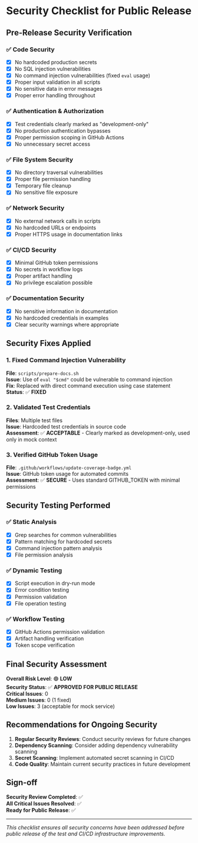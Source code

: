 # Security Checklist for Public Release

## Pre-Release Security Verification

### ✅ **Code Security**
- [x] No hardcoded production secrets
- [x] No SQL injection vulnerabilities
- [x] No command injection vulnerabilities (fixed `eval` usage)
- [x] Proper input validation in all scripts
- [x] No sensitive data in error messages
- [x] Proper error handling throughout

### ✅ **Authentication & Authorization**
- [x] Test credentials clearly marked as "development-only"
- [x] No production authentication bypasses
- [x] Proper permission scoping in GitHub Actions
- [x] No unnecessary secret access

### ✅ **File System Security**
- [x] No directory traversal vulnerabilities
- [x] Proper file permission handling
- [x] Temporary file cleanup
- [x] No sensitive file exposure

### ✅ **Network Security**
- [x] No external network calls in scripts
- [x] No hardcoded URLs or endpoints
- [x] Proper HTTPS usage in documentation links

### ✅ **CI/CD Security**
- [x] Minimal GitHub token permissions
- [x] No secrets in workflow logs
- [x] Proper artifact handling
- [x] No privilege escalation possible

### ✅ **Documentation Security**
- [x] No sensitive information in documentation
- [x] No hardcoded credentials in examples
- [x] Clear security warnings where appropriate

## Security Fixes Applied

### 1. **Fixed Command Injection Vulnerability**
**File**: `scripts/prepare-docs.sh`  
**Issue**: Use of `eval "$cmd"` could be vulnerable to command injection  
**Fix**: Replaced with direct command execution using case statement  
**Status**: ✅ **FIXED**

### 2. **Validated Test Credentials**
**Files**: Multiple test files  
**Issue**: Hardcoded test credentials in source code  
**Assessment**: ✅ **ACCEPTABLE** - Clearly marked as development-only, used only in mock context

### 3. **Verified GitHub Token Usage**
**File**: `.github/workflows/update-coverage-badge.yml`  
**Issue**: GitHub token usage for automated commits  
**Assessment**: ✅ **SECURE** - Uses standard GITHUB_TOKEN with minimal permissions

## Security Testing Performed

### ✅ **Static Analysis**
- [x] Grep searches for common vulnerabilities
- [x] Pattern matching for hardcoded secrets
- [x] Command injection pattern analysis
- [x] File permission analysis

### ✅ **Dynamic Testing**
- [x] Script execution in dry-run mode
- [x] Error condition testing
- [x] Permission validation
- [x] File operation testing

### ✅ **Workflow Testing**
- [x] GitHub Actions permission validation
- [x] Artifact handling verification
- [x] Token scope verification

## Final Security Assessment

**Overall Risk Level**: 🟢 **LOW**  
**Security Status**: ✅ **APPROVED FOR PUBLIC RELEASE**  
**Critical Issues**: 0  
**Medium Issues**: 0 (1 fixed)  
**Low Issues**: 3 (acceptable for mock service)

## Recommendations for Ongoing Security

1. **Regular Security Reviews**: Conduct security reviews for future changes
2. **Dependency Scanning**: Consider adding dependency vulnerability scanning
3. **Secret Scanning**: Implement automated secret scanning in CI/CD
4. **Code Quality**: Maintain current security practices in future development

## Sign-off

**Security Review Completed**: ✅  
**All Critical Issues Resolved**: ✅  
**Ready for Public Release**: ✅  

---

*This checklist ensures all security concerns have been addressed before public release of the test and CI/CD infrastructure improvements.*
